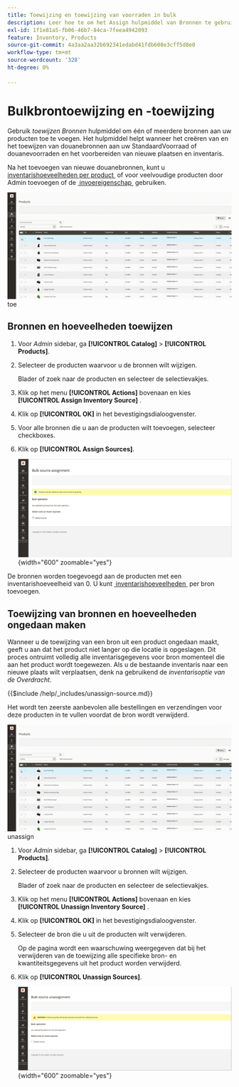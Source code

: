 ```yaml
---
title: Toewijzing en toewijzing van voorraden in bulk
description: Leer hoe te om het Assign hulpmiddel van Bronnen te gebruiken om brontaken voor producten te beheren.
exl-id: 1f1e81a5-fb06-46b7-84ca-7feea4942093
feature: Inventory, Products
source-git-commit: 4a3aa2aa32b692341edabd41fdb608e3cff5d8e0
workflow-type: tm+mt
source-wordcount: '328'
ht-degree: 0%

---
```


# Bulkbrontoewijzing en -toewijzing

Gebruik _toewijzen Bronnen_ hulpmiddel om één of meerdere bronnen aan uw producten toe te voegen. Het hulpmiddel helpt wanneer het creëren van en het toewijzen van douanebronnen aan uw StandaardVoorraad of douanevoorraden en het voorbereiden van nieuwe plaatsen en inventaris.

Na het toevoegen van nieuwe douanebronnen, kunt u [&#x200B; inventarishoeveelheden per product &#x200B;](quantities-assign-per-product.md) of voor veelvoudige producten door Admin toevoegen of de [&#x200B; invoereigenschap &#x200B;](inventory-import-export.md) gebruiken.

![&#x200B; voeg inventarisbronnen voor geselecteerde producten &#x200B;](assets/inventory-bulk-assign-sources.gif) toe

## Bronnen en hoeveelheden toewijzen

1. Voor _Admin_ sidebar, ga **[!UICONTROL Catalog]** > **[!UICONTROL Products]**.

1. Selecteer de producten waarvoor u de bronnen wilt wijzigen.

   Blader of zoek naar de producten en selecteer de selectievakjes.

1. Klik op het menu **[!UICONTROL Actions]** bovenaan en kies **[!UICONTROL Assign Inventory Source]** .

1. Klik op **[!UICONTROL OK]** in het bevestigingsdialoogvenster.

1. Voor alle bronnen die u aan de producten wilt toevoegen, selecteer checkboxes.

1. Klik op **[!UICONTROL Assign Sources]**.

   ![&#x200B; Uitgezochte producten om bronnen toe te voegen &#x200B;](assets/inventory-bulk-assign-sources-summary.png){width="600" zoomable="yes"}

De bronnen worden toegevoegd aan de producten met een inventarishoeveelheid van 0. U kunt [&#x200B; inventarishoeveelheden &#x200B;](quantities-assign-per-product.md) per bron toevoegen.

## Toewijzing van bronnen en hoeveelheden ongedaan maken

Wanneer u de toewijzing van een bron uit een product ongedaan maakt, geeft u aan dat het product niet langer op die locatie is opgeslagen. Dit proces ontruimt volledig alle inventarisgegevens voor bron momenteel die aan het product wordt toegewezen. Als u de bestaande inventaris naar een nieuwe plaats wilt verplaatsen, denk na gebruikend de _inventarisoptie van de Overdracht_.

{{$include /help/_includes/unassign-source.md}}

Het wordt ten zeerste aanbevolen alle bestellingen en verzendingen voor deze producten in te vullen voordat de bron wordt verwijderd.

![&#x200B; wijst bronnen voor geselecteerde producten &#x200B;](assets/inventory-bulk-unassign-sources.gif) unassign

1. Voor _Admin_ sidebar, ga **[!UICONTROL Catalog]** > **[!UICONTROL Products]**.

1. Selecteer de producten waarvoor u bronnen wilt wijzigen.

   Blader of zoek naar de producten en selecteer de selectievakjes.

1. Klik op het menu **[!UICONTROL Actions]** bovenaan en kies **[!UICONTROL Unassign Inventory Source]** .

1. Klik op **[!UICONTROL OK]** in het bevestigingsdialoogvenster.

1. Selecteer de bron die u uit de producten wilt verwijderen.

   Op de pagina wordt een waarschuwing weergegeven dat bij het verwijderen van de toewijzing alle specifieke bron- en kwantiteitsgegevens uit het product worden verwijderd.

1. Klik op **[!UICONTROL Unassign Sources]**.

   ![&#x200B; verwijdert bronnen uit geselecteerde producten &#x200B;](assets/inventory-bulk-unassign-sources-summary.png){width="600" zoomable="yes"}

<!-- Last updated from includes: 2022-08-30 15:36:09 -->
